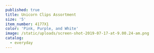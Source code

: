 ```yaml
---
published: true
title: Unicorn Clips Assortment
size: '5'
item_number: 4177X1
color: 'Pink, Purple, and White'
image: /static/uploads/screen-shot-2019-07-17-at-9.00.24-am.png
catalog:
  - everyday
---
```


